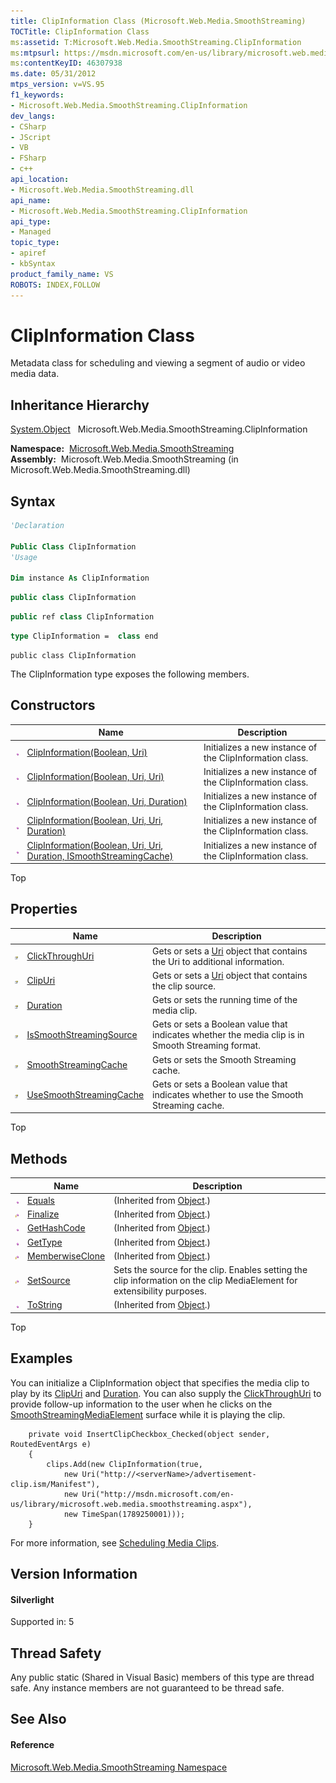 ```yaml
---
title: ClipInformation Class (Microsoft.Web.Media.SmoothStreaming)
TOCTitle: ClipInformation Class
ms:assetid: T:Microsoft.Web.Media.SmoothStreaming.ClipInformation
ms:mtpsurl: https://msdn.microsoft.com/en-us/library/microsoft.web.media.smoothstreaming.clipinformation(v=VS.95)
ms:contentKeyID: 46307938
ms.date: 05/31/2012
mtps_version: v=VS.95
f1_keywords:
- Microsoft.Web.Media.SmoothStreaming.ClipInformation
dev_langs:
- CSharp
- JScript
- VB
- FSharp
- c++
api_location:
- Microsoft.Web.Media.SmoothStreaming.dll
api_name:
- Microsoft.Web.Media.SmoothStreaming.ClipInformation
api_type:
- Managed
topic_type:
- apiref
- kbSyntax
product_family_name: VS
ROBOTS: INDEX,FOLLOW
---
```


# ClipInformation Class

Metadata class for scheduling and viewing a segment of audio or video media data.

## Inheritance Hierarchy

 [System.Object](https://msdn.microsoft.com/en-us/library/e5kfa45b\(v=vs.95\))  
  Microsoft.Web.Media.SmoothStreaming.ClipInformation  

**Namespace:**  [Microsoft.Web.Media.SmoothStreaming](microsoft-web-media-smoothstreaming-namespace_1.md)  
**Assembly:**  Microsoft.Web.Media.SmoothStreaming (in Microsoft.Web.Media.SmoothStreaming.dll)

## Syntax

``` vb
'Declaration

Public Class ClipInformation
'Usage

Dim instance As ClipInformation
```

``` csharp
public class ClipInformation
```

``` c++
public ref class ClipInformation
```

``` fsharp
type ClipInformation =  class end
```

``` jscript
public class ClipInformation
```

The ClipInformation type exposes the following members.

## Constructors

||Name|Description|
|--- |--- |--- |
|![Public method](images/Ff728153.pubmethod(en-us,VS.90).gif "Public method")|[ClipInformation(Boolean, Uri)](clipinformation-constructor-boolean-uri-microsoft-web-media-smoothstreaming_1.md)|Initializes a new instance of the ClipInformation class.|
|![Public method](images/Ff728153.pubmethod(en-us,VS.90).gif "Public method")|[ClipInformation(Boolean, Uri, Uri)](clipinformation-constructor-boolean-uri-uri-microsoft-web-media-smoothstreaming_1.md)|Initializes a new instance of the ClipInformation class.|
|![Public method](images/Ff728153.pubmethod(en-us,VS.90).gif "Public method")|[ClipInformation(Boolean, Uri, Duration)](clipinformation-constructor-boolean-uri-duration-microsoft-web-media-smoothstreaming_1.md)|Initializes a new instance of the ClipInformation class.|
|![Public method](images/Ff728153.pubmethod(en-us,VS.90).gif "Public method")|[ClipInformation(Boolean, Uri, Uri, Duration)](clipinformation-constructor-boolean-uri-uri-duration-microsoft-web-media-smoothstreaming_1.md)|Initializes a new instance of the ClipInformation class.|
|![Public method](images/Ff728153.pubmethod(en-us,VS.90).gif "Public method")|[ClipInformation(Boolean, Uri, Uri, Duration, ISmoothStreamingCache)](clipinformation-constructor-boolean-uri-uri-duration-ismoothstreamingcache-microsoft-web-media-smoothstreaming_1.md)|Initializes a new instance of the ClipInformation class.|


Top

## Properties

||Name|Description|
|--- |--- |--- |
|![Public property](images/Ff728140.pubproperty(en-us,VS.90).gif "Public property")|[ClickThroughUri](clipinformation-clickthroughuri-property-microsoft-web-media-smoothstreaming_1.md)|Gets or sets a [Uri](https://msdn.microsoft.com/en-us/library/txt7706a(v=vs.95)) object that contains the Uri to additional information.|
|![Public property](images/Ff728140.pubproperty(en-us,VS.90).gif "Public property")|[ClipUri](clipinformation-clipuri-property-microsoft-web-media-smoothstreaming_1.md)|Gets or sets a [Uri](https://msdn.microsoft.com/en-us/library/txt7706a(v=vs.95)) object that contains the clip source.|
|![Public property](images/Ff728140.pubproperty(en-us,VS.90).gif "Public property")|[Duration](clipinformation-duration-property-microsoft-web-media-smoothstreaming_1.md)|Gets or sets the running time of the media clip.|
|![Public property](images/Ff728140.pubproperty(en-us,VS.90).gif "Public property")|[IsSmoothStreamingSource](clipinformation-issmoothstreamingsource-property-microsoft-web-media-smoothstreaming_1.md)|Gets or sets a Boolean value that indicates whether the media clip is in Smooth Streaming format.|
|![Public property](images/Ff728140.pubproperty(en-us,VS.90).gif "Public property")|[SmoothStreamingCache](clipinformation-smoothstreamingcache-property-microsoft-web-media-smoothstreaming_1.md)|Gets or sets the Smooth Streaming cache.|
|![Public property](images/Ff728140.pubproperty(en-us,VS.90).gif "Public property")|[UseSmoothStreamingCache](clipinformation-usesmoothstreamingcache-property-microsoft-web-media-smoothstreaming_1.md)|Gets or sets a Boolean value that indicates whether to use the Smooth Streaming cache.|


Top

## Methods

||Name|Description|
|--- |--- |--- |
|![Public method](images/Ff728153.pubmethod(en-us,VS.90).gif "Public method")|[Equals](https://msdn.microsoft.com/en-us/library/bsc2ak47(v=vs.95))|(Inherited from [Object](https://msdn.microsoft.com/en-us/library/e5kfa45b(v=vs.95)).)|
|![Protected method](images/Ff728153.protmethod(en-us,VS.90).gif "Protected method")|[Finalize](https://msdn.microsoft.com/en-us/library/4k87zsw7(v=vs.95))|(Inherited from [Object](https://msdn.microsoft.com/en-us/library/e5kfa45b(v=vs.95)).)|
|![Public method](images/Ff728153.pubmethod(en-us,VS.90).gif "Public method")|[GetHashCode](https://msdn.microsoft.com/en-us/library/zdee4b3y(v=vs.95))|(Inherited from [Object](https://msdn.microsoft.com/en-us/library/e5kfa45b(v=vs.95)).)|
|![Public method](images/Ff728153.pubmethod(en-us,VS.90).gif "Public method")|[GetType](https://msdn.microsoft.com/en-us/library/dfwy45w9(v=vs.95))|(Inherited from [Object](https://msdn.microsoft.com/en-us/library/e5kfa45b(v=vs.95)).)|
|![Protected method](images/Ff728153.protmethod(en-us,VS.90).gif "Protected method")|[MemberwiseClone](https://msdn.microsoft.com/en-us/library/57ctke0a(v=vs.95))|(Inherited from [Object](https://msdn.microsoft.com/en-us/library/e5kfa45b(v=vs.95)).)|
|![Protected method](images/Ff728153.protmethod(en-us,VS.90).gif "Protected method")|[SetSource](clipinformation-setsource-method-microsoft-web-media-smoothstreaming_1.md)|Sets the source for the clip. Enables setting the clip information on the clip MediaElement for extensibility purposes.|
|![Public method](images/Ff728153.pubmethod(en-us,VS.90).gif "Public method")|[ToString](https://msdn.microsoft.com/en-us/library/7bxwbwt2(v=vs.95))|(Inherited from [Object](https://msdn.microsoft.com/en-us/library/e5kfa45b(v=vs.95)).)|


Top

## Examples

You can initialize a ClipInformation object that specifies the media clip to play by its [ClipUri](clipinformation-clipuri-property-microsoft-web-media-smoothstreaming_1.md) and [Duration](clipinformation-duration-property-microsoft-web-media-smoothstreaming_1.md). You can also supply the [ClickThroughUri](clipinformation-clickthroughuri-property-microsoft-web-media-smoothstreaming_1.md) to provide follow-up information to the user when he clicks on the [SmoothStreamingMediaElement](smoothstreamingmediaelement-class-microsoft-web-media-smoothstreaming_1.md) surface while it is playing the clip.

``` 
    private void InsertClipCheckbox_Checked(object sender, RoutedEventArgs e)
    {
        clips.Add(new ClipInformation(true,
            new Uri("http://<serverName>/advertisement-clip.ism/Manifest"),
            new Uri("http://msdn.microsoft.com/en-us/library/microsoft.web.media.smoothstreaming.aspx"),
            new TimeSpan(1789250001)));
    }
```

For more information, see [Scheduling Media Clips](scheduling-media-clips.md).

## Version Information

#### Silverlight

Supported in: 5  

## Thread Safety

Any public static (Shared in Visual Basic) members of this type are thread safe. Any instance members are not guaranteed to be thread safe.

## See Also

#### Reference

[Microsoft.Web.Media.SmoothStreaming Namespace](microsoft-web-media-smoothstreaming-namespace_1.md)

